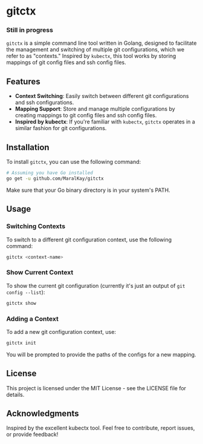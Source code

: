 # gitctx
### Still in progress
`gitctx` is a simple command line tool written in Golang, designed to facilitate the management and switching of multiple git configurations, which we refer to as "contexts." Inspired by `kubectx`, this tool works by storing mappings of git config files and ssh config files.

## Features

- **Context Switching**: Easily switch between different git configurations and ssh configurations.
- **Mapping Support**: Store and manage multiple configurations by creating mappings to git config files and ssh config files.
- **Inspired by kubectx**: If you're familiar with `kubectx`, `gitctx` operates in a similar fashion for git configurations.

## Installation

To install `gitctx`, you can use the following command:

```bash
# Assuming you have Go installed
go get -u github.com/MaralKay/gitctx
```

Make sure that your Go binary directory is in your system's PATH.

## Usage
### Switching Contexts
To switch to a different git configuration context, use the following command:

```bash
gitctx <context-name>
```

### Show Current Context
To show the current git configuration (currently it's just an output of `git config --list`):
```bash
gitctx show
```

### Adding a Context
To add a new git configuration context, use:

```bash
gitctx init
```
You will be prompted to provide the paths of the configs for a new mapping.

## License
This project is licensed under the MIT License - see the LICENSE file for details.

## Acknowledgments
Inspired by the excellent kubectx tool.
Feel free to contribute, report issues, or provide feedback!
